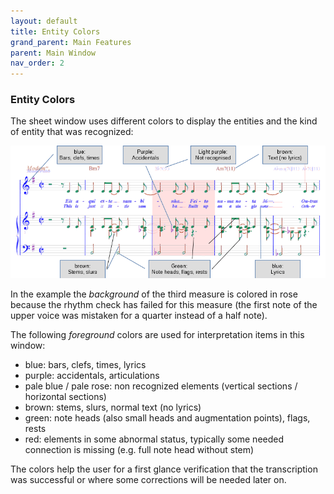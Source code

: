 ```yaml
---
layout: default
title: Entity Colors
grand_parent: Main Features
parent: Main Window
nav_order: 2
---
```

### Entity Colors

The sheet window uses different colors to display the entities and the kind of entity that was
recognized:

![](../assets/entity_colors.png)

In the example the _background_ of the third measure is colored in rose because the rhythm check
has failed for this measure (the first note of the upper voice was mistaken for a quarter
instead of a half note).

The following _foreground_ colors are used for interpretation items in this window:

* blue: bars, clefs, times, lyrics
* purple: accidentals, articulations
* pale blue / pale rose: non recognized elements (vertical sections / horizontal sections)
* brown: stems, slurs, normal text (no lyrics)
* green: note heads (also small heads and augmentation points), flags, rests
* red: elements in some abnormal status, typically some needed connection is missing
(e.g. full note head without stem)

The colors help the user for a first glance verification that the transcription was successful
or where some corrections will be needed later on.
